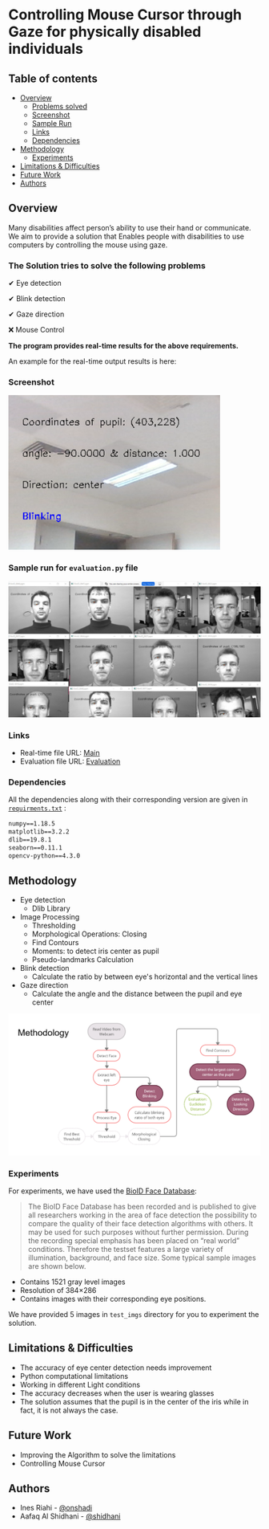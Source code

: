 # Controlling Mouse Cursor through Gaze for physically disabled individuals


## Table of contents

- [Overview](#overview)
  - [Problems solved](#the-solution-tries-to-solve-the-following-problems)
  - [Screenshot](#screenshot)
  - [Sample Run](#sample-run-for-evaluationpy-file)
  - [Links](#links)
  - [Dependencies](#dependencies)
- [Methodology](#methodology)
  - [Experiments](#experiments)
- [Limitations & Difficulties](#limitations--difficulties)
- [Future Work](#future-work)
- [Authors](#authors)


## Overview
Many disabilities affect person’s ability to use their hand or communicate.
We aim to provide a solution that Enables people with disabilities to use computers by controlling the mouse using gaze.


### The Solution tries to solve the following problems 
✔ Eye detection

✔ Blink detection

✔ Gaze direction

❌ Mouse Control
 
**The program provides real-time results for the above requirements.**

An example for the real-time output results is here:

### Screenshot
![realtime example](./screenshots/2.png)

### Sample run for `evaluation.py` file

![](./screenshots/1.png)


### Links

- Real-time file URL: [Main](https://github.com/onshadi/EyeTracking/blob/master/main.py)
- Evaluation file URL: [Evaluation](https://github.com/onshadi/EyeTracking/blob/master/evaluation.py)

### Dependencies
All the dependencies along with their corresponding version are given in [`requirments.txt`](https://github.com/onshadi/EyeTracking/blob/master/requirements.txt) :
```
numpy==1.18.5
matplotlib==3.2.2
dlib==19.8.1
seaborn==0.11.1
opencv-python==4.3.0
```

## Methodology
- Eye detection
    - Dlib Library
- Image Processing
    - Thresholding
    - Morphological Operations: Closing
    - Find Contours 
    - Moments: to detect iris center as pupil
    - Pseudo-landmarks Calculation
- Blink detection
    - Calculate the ratio by between eye's horizontal and the vertical lines
- Gaze direction 
    - Calculate the angle and the distance between the pupil and eye center

![](./screenshots/3.png)

### Experiments
For experiments, we have used the [BioID Face Database](https://www.bioid.com/facedb/):
> The BioID Face Database has been recorded and is published to give all researchers working in the area of face detection the possibility to compare the quality of their face detection algorithms with others. It may be used for such purposes without further permission. During the recording special emphasis has been placed on “real world” conditions. Therefore the testset features a large variety of illumination, background, and face size. Some typical sample images are shown below.
- Contains 1521 gray level images
- Resolution of 384×286
- Contains images with their corresponding eye positions.

We have provided 5 images in `test_imgs` directory for you to experiment the solution.

## Limitations & Difficulties
- The accuracy of eye center detection needs improvement
- Python computational limitations
- Working in different Light conditions
- The accuracy decreases when the user is wearing glasses
- The solution assumes that the pupil is in the center of the iris while in fact, it is not always the case.

## Future Work
- Improving the Algorithm to solve the limitations 
- Controlling Mouse Cursor 

## Authors

- Ines Riahi - [@onshadi](https://github.com/onshadi)
- Aafaq Al Shidhani - [@shidhani](https://github.com/shidhani)